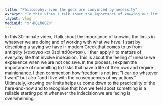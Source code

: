 ```yaml
---
title: "Philosophy: even the gods are convinced by necessity"
excerpt: "In this video I talk about the importance of knowing our limits and working with what we have."
layout: vlog
mediaid: "xr-DQLh8OZM"
---
```


In this 30-minute video, I talk about the importance of knowing the
limits in whatever we are doing and of working with what we have. I
start by describing a saying we have in modern Greek that comes to us
from antiquity («ανάγκα και θεοί πείθονται»). I then apply it to
matters of everyday life that involve indecision. This is about the
feeling of unease we experience when we are not decisive. In the
process, I explain the importance of committing to tasks that have a
life of their own and require maintenance. I then comment on how
freedom is not just "I can do whatever I want" but also "and I live
with the consequences of my actions." Ultimately, knowing our limits
helps us come down to the practicality of the here-and-now and to
recognise that how we feel about something is a reliable starting
point whenever the indecision we are facing is overwhelming.
